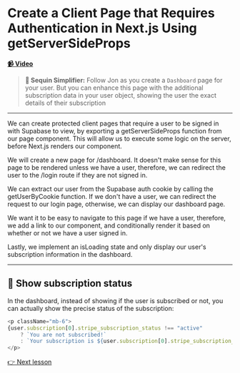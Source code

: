 # Create a Client Page that Requires Authentication in Next.js Using getServerSideProps

**[📹 Video](https://egghead.io/lessons/supabase-create-a-client-page-that-requires-authentication-in-next-js-using-getserversideprops)**

> **🔁 Sequin Simplifier:** Follow Jon as you create a `Dashboard` page for your user. But you can enhance this page with the additional subscription data in your user object, showing the user the exact details of their subscription

---

We can create protected client pages that require a user to be signed in with Supabase to view, by exporting a getServerSideProps function from our page component. This will allow us to execute some logic on the server, before Next.js renders our component.

We will create a new page for /dashboard. It doesn't make sense for this page to be rendered unless we have a user, therefore, we can redirect the user to the /login route if they are not signed in.

We can extract our user from the Supabase auth cookie by calling the getUserByCookie function. If we don't have a user, we can redirect the request to our login page, otherwise, we can display our dashboard page.

We want it to be easy to navigate to this page if we have a user, therefore, we add a link to our <Navbar> component, and conditionally render it based on whether or not we have a user signed in.

Lastly, we implement an isLoading state and only display our user's subscription information in the dashboard.

---

## 🔁 Show subscription status

In the dashboard, instead of showing if the user is subscribed or not, you can actually show the precise status of the subscription:

```js
<p className="mb-6">
{user.subscription[0].stripe_subscription_status !== "active"
    ? `You are not subscribed!`
    : `Your subscription is ${user.subscription[0].stripe_subscription_status}`}
</p>
```

[👉 Next lesson](/24-allow-customer-to-manage-their-subscription-with-stripe-customer-portal)